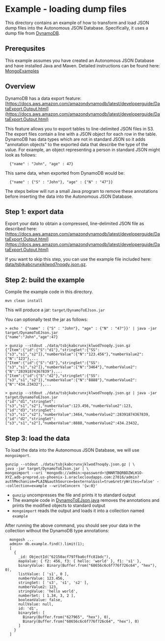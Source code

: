 # Example - loading dump files

This directory contains an example of how to transform and load 
JSON dump files into the Autonomous JSON Database.
Specifically, it uses a dump file from 
[DynamoDB](https://docs.aws.amazon.com/dynamodb/index.html).

## Prerequsites

This example assumes you have created an Autonomous JSON Database
and have installed Java and Maven.  Detailed instructions can
be found here: [MongoExamples](https://github.com/oracle/json-in-db/tree/master/MongoExamples)

## Overview

DynamoDB has a data export feature:<br/>
[https://docs.aws.amazon.com/amazondynamodb/latest/developerguide/DataExport.Output.html](https://docs.aws.amazon.com/amazondynamodb/latest/developerguide/DataExport.Output.html)

This feature allows you to export tables to line-delimited JSON files in S3.
The export files contain a line with a JSON object for each row in the table. 
DynamoDB has data types which are not in standard JSON so it adds
"annotation objects" to the exported data that describe the type of the value.  For
example, an object representing a person in standard JSON might look
as follows:

```
  {"name" : "John", "age" : 47}
```

This same data, when exported from DynamoDB would be:

```
  {"name" : {"S" : "John"}, "age" : {"N" : "47"}}
```

The steps below will run a small Java program to remove these annotations
before inserting the data into the Autonomous JSON Database.


## Step 1: export data

Export your data to obtain a compressed, line-delimited JSON file as described here:
[https://docs.aws.amazon.com/amazondynamodb/latest/developerguide/DataExport.Output.html](https://docs.aws.amazon.com/amazondynamodb/latest/developerguide/DataExport.Output.html)

If you want to skip this step, you can use the example file included here:<br/>
[data/tsbjkabcrunxjklwod7noqdy.json.gz](data/tsbjkabcrunxjklwod7noqdy.json.gz).

## Step 2: build the example

Compile the example code in this directory.

```
mvn clean install
```

This will produce a jar: `target/DynamoToEJson.jar`

You can optionally test the jar as follows:

```
> echo ' {"name" : {"S" : "John"}, "age" : {"N" : "47"}}' | java -jar target/DynamoToEJson.jar
{"name":"John","age":47}

> gunzip --stdout ./data/tsbjkabcrunxjklwod7noqdy.json.gz
{"Item":{"id":{"S":"d1"},"stringSet":{"SS":["s3","s1","s2"]},"numberValue":{"N":"123.456"},"numberValue2":{"N":"123"},...
{"Item":{"id":{"S":"d3"},"stringSet":{"SS":["s3","s1","s2"]},"numberValue":{"N":"3464"},"numberValue2":{"N":"28391874367839"},...
{"Item":{"id":{"S":"d2"},"stringSet":{"SS":["s3","s1","s2"]},"numberValue":{"N":"8888"},"numberValue2":{"N":"434.23432"},...

> gunzip --stdout ./data/tsbjkabcrunxjklwod7noqdy.json.gz | java -jar target/DynamoToEJson.jar
{"id":"d1","stringSet":["s3","s1","s2"],"numberValue":123.456,"numberValue2":123,
{"id":"d3","stringSet":["s3","s1","s2"],"numberValue":3464,"numberValue2":28391874367839,
{"id":"d2","stringSet":["s3","s1","s2"],"numberValue":8888,"numberValue2":434.23432,

```

## Step 3: load the data

To load the data into the Autonomous JSON Database, we will use `mongoimport`.

```
gunzip --stdout ./data/tsbjkabcrunxjklwod7noqdy.json.gz | \
java -jar target/DynamoToEJson.jar | \
mongoimport --uri 'mongodb://admin:<password>!@NNRTBQRBDZWLH1O-XYZ.adb-preprod.us-phoenix-1.oraclecloudapps.com:27016/admin?authMechanism=PLAIN&authSource=$external&ssl=true&retryWrites=false' --collection=example --writeConcern '{w:0}'
```

* `gunzip` uncompresses the file and prints it to standard output
* The example code in [DynamoToEJson.java](src/main/java/example/DynamoToEJson.java) removes the annotations and prints the modified objects to standard output
* `mongoimport` reads the output and loads it into a collection named `example`

After running the above command, you should see your data in the collection without the DynamoDB type annotations:

```
  mongosh ...
  admin> db.example.find().limit(1);
  [
    {
      _id: ObjectId("62150acf797fba6cffc81bdc"),
      mapValue: { f2: 456, f3: { hello: 'world' }, f1: 's1' },
      binaryValue: Binary(Buffer.from("68656c6c6f776f726c64", "hex"), 0),
      listValue: [ 's1', 0 ],
      numberValue: 123.456,
      stringSet: [ 's3', 's1', 's2' ],
      numberValue2: 123,
      stringValue: 'hello world',
      numberSet: [ 1.34, 3, 2 ],
      booleanValue: false,
      nullValue: null,
      id: 'd1',
      binarySet: [
        Binary(Buffer.from("627965", "hex"), 0),
        Binary(Buffer.from("68656c6c6f776f726c64", "hex"), 0)
      ]
    }
  ]
```
